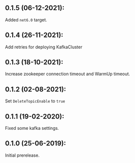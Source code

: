 ## 0.1.5 (06-12-2021):

Added `net6.0` target.

## 0.1.4 (26-11-2021):

Add retries for deploying KafkaCluster

## 0.1.3 (18-10-2021):

Increase zookeeper connection timeout and WarmUp timeout.

## 0.1.2 (02-08-2021):

Set `DeleteTopicEnable` to `true`

## 0.1.1 (19-02-2020):

Fixed some kafka settings.

## 0.1.0 (25-06-2019): 

Initial prerelease.